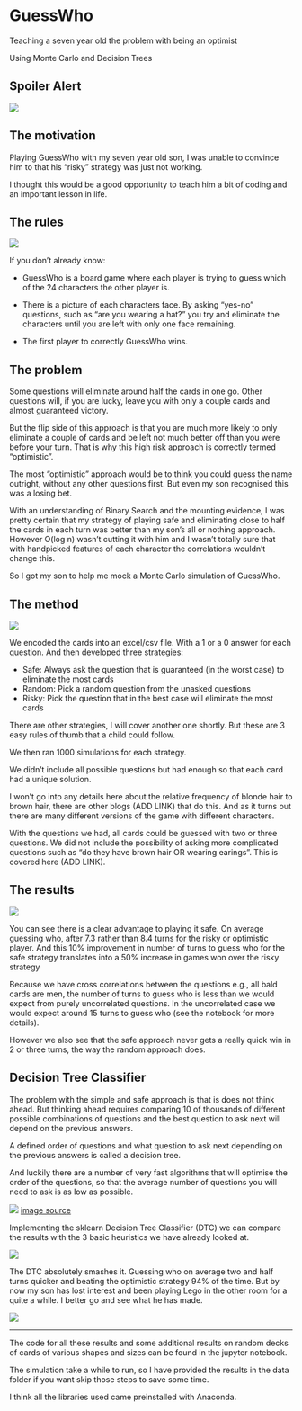 # GuessWho

Teaching a seven year old the problem with being an optimist

Using Monte Carlo and Decision Trees

## Spoiler Alert

![](images/hth3.png?raw=true)

## The motivation

Playing GuessWho with my seven year old son, I was unable to convince him to that his “risky” strategy was just not working.

I thought this would be a good opportunity to teach him a bit of coding and an important lesson in life.


## The rules

![](images/guesswho.png?raw=true)

If you don’t already know:

* GuessWho is a board game where each player is trying to guess which of the 24 characters the other player is. 

* There is a picture of each characters face. By asking “yes-no” questions, such as “are you wearing a hat?” you try and eliminate the characters until you are left with only one face remaining.

* The first player to correctly GuessWho wins.



## The problem

Some questions will eliminate around half the cards in one go. Other questions will, if you are lucky, leave you with only a couple cards and almost guaranteed victory.

But the flip side of this approach is that you are much more likely to only eliminate a couple of cards and be left not much better off than you were before your turn. That is why this high risk approach is correctly termed “optimistic”.

The most “optimistic” approach would be to think you could guess the name outright, without any other questions first. But even my son recognised this was a losing bet.

With an understanding of Binary Search and the mounting evidence, I was pretty certain that my strategy of playing safe and eliminating close to half the cards in each turn was better than my son’s all or nothing approach.
However O(log n) wasn’t cutting it with him and I wasn’t totally sure that with handpicked features of each character the correlations wouldn’t change this.

So I got my son to help me mock a Monte Carlo simulation of GuessWho.


## The method

![](images/excel.png?raw=true)

We encoded the cards into an excel/csv file. With a 1 or a 0 answer for each question. 
And then developed three strategies:

* Safe: Always ask the question that is guaranteed (in the worst case) to eliminate the most cards
* Random: Pick a random question from the unasked questions
* Risky: Pick the question that in the best case will eliminate the most cards

There are other strategies, I will cover another one shortly. But these are 3 easy rules of thumb that a child could follow.

We then ran 1000 simulations for each strategy.

We didn’t include all possible questions but had enough so that each card had a unique solution. 

I won’t go into any details here about the relative frequency of blonde hair to brown hair, there are other blogs (ADD LINK) that do this. And as it turns out there are many different versions of the game with different characters.

With the questions we had, all cards could be guessed with two or three questions. We did not include the possibility of asking more complicated questions such as “do they have brown hair OR wearing earings”. This is covered here (ADD LINK).



## The results


![](images/dist3.png?raw=true)


You can see there is a clear advantage to playing it safe. On average guessing who, after 7.3 rather than 8.4 turns for the risky or optimistic player. And this 10% improvement in number of turns to guess who for the safe strategy translates into a 50% increase in games won over the risky strategy

Because we have cross correlations between the questions e.g., all bald cards are men, the number of turns to guess who is less than we would expect from purely uncorrelated questions. In the uncorrelated case we would expect around 15 turns to guess who (see the notebook for more details).

However we also see that the safe approach never gets a really quick win in 2 or three turns, the way the random approach does.



## Decision Tree Classifier

The problem with the simple and safe approach is that is does not think ahead. But thinking ahead requires comparing 10 of thousands of different possible combinations of questions and the best question to ask next will depend on the previous answers.

A defined order of questions and what question to ask next depending on the previous answers is called a decision tree.

And luckily there are a number of very fast algorithms that will optimise the order of the questions, so that the average number of questions you will need to ask is as low as possible.

![](images/dt.png?raw=true)
[image source](https://towardsdatascience.com/decision-tree-hugging-b8851f853486)

Implementing the sklearn Decision Tree Classifier (DTC) we can compare the results with the 3 basic heuristics we have already looked at.

![](images/dist4.png?raw=true)

The DTC absolutely smashes it. Guessing who on average two and half turns quicker and beating the optimistic strategy 94% of the time.
But by now my son has lost interest and been playing Lego in the other room for a quite a while. I better go and see what he has made.

![](images/hth4.png?raw=true)



---

The code for all these results and some additional results on random decks of cards of various shapes and sizes can be found in the jupyter notebook.

The simulation take a while to run, so I have provided the results in the data folder if you want skip those steps to save some time.

I think all the libraries used came preinstalled with Anaconda.
